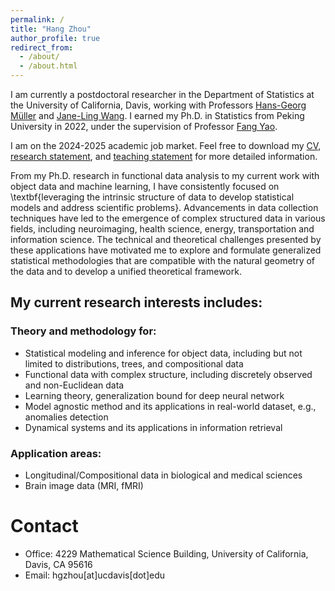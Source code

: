 ```yaml
---
permalink: /
title: "Hang Zhou"
author_profile: true
redirect_from: 
  - /about/
  - /about.html
---
```




I am currently a postdoctoral researcher in the Department of Statistics at the University of California, Davis, working with Professors [Hans-Georg Müller](https://anson.ucdavis.edu/~mueller/) and [Jane-Ling Wang](https://anson.ucdavis.edu/~wang/). I earned my Ph.D. in Statistics from Peking University in 2022, under the supervision of Professor [Fang Yao](https://www.math.pku.edu.cn/teachers/yaof/Homepage.html).

I am on the 2024-2025 academic job market. Feel free to download my [CV](https://hg-zh.github.io/files/CV.pdf), [research statement](https://hg-zh.github.io/files/Research.pdf), and [teaching statement](https://hg-zh.github.io/files/teaching.pdf) for more detailed information.

From my Ph.D. research in functional data analysis to my current work with object data and machine learning, I have consistently focused on \textbf{leveraging the intrinsic structure of data to develop statistical models and address scientific problems}. Advancements in data collection techniques have led to the emergence of complex structured data in various fields, including neuroimaging, health science, energy, transportation and information science. The technical and theoretical challenges presented by these applications have motivated me to explore and formulate generalized statistical methodologies that are compatible with the natural geometry of the data and to develop a unified theoretical framework.

## My current research interests includes:

### Theory and methodology for:
- Statistical modeling and inference for object data, including but not limited to distributions, trees, and compositional data
- Functional data with complex structure, including discretely observed and non-Euclidean data
- Learning theory, generalization bound for deep neural network
- Model agnostic method and its applications in real-world dataset, e.g., anomalies detection
- Dynamical systems and its applications in information retrieval

### Application areas:
- Longitudinal/Compositional data in biological and medical sciences
- Brain image data (MRI, fMRI)



# Contact

- Office: 4229 Mathematical Science Building, University of California, Davis, CA 95616
- Email: hgzhou\[at\]ucdavis\[dot\]edu



